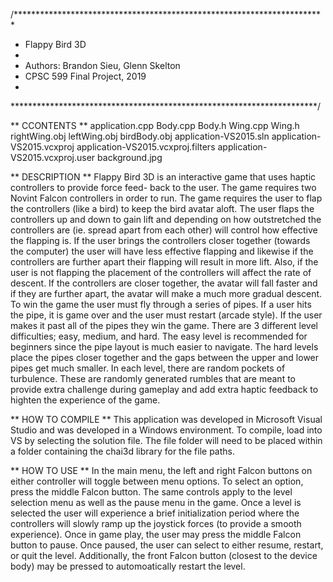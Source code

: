 /**********************************************************************
 *
 * Flappy Bird 3D
 *
 * Authors: Brandon Sieu, Glenn Skelton
 * CPSC 599 Final Project, 2019
 *
 **********************************************************************/

** CCONTENTS **
application.cpp
Body.cpp
Body.h
Wing.cpp
Wing.h
rightWing.obj
leftWing.obj
birdBody.obj
application-VS2015.sln
application-VS2015.vcxproj
application-VS2015.vcxproj.filters
application-VS2015.vcxproj.user
background.jpg



** DESCRIPTION **
Flappy Bird 3D is an interactive game that uses haptic controllers to provide force feed-
back to the user. The game requires two Novint Falcon controllers in order to run. The 
game requires the user to flap the controllers (like a bird) to keep the bird avatar
aloft. The user flaps the controllers up and down to gain lift and depending on how
outstretched the controllers are (ie. spread apart from each other) will control how
effective the flapping is. If the user brings the controllers closer together (towards
the computer) the user will have less effective flapping and likewise if the controllers
are further apart their flapping will result in more lift. Also, if the user is not flapping
the placement of the controllers will affect the rate of descent. If the controllers are
closer together, the avatar will fall faster and if they are further apart, the avatar will
make a much more gradual descent. To win the game the user must fly through a series of
pipes. If a user hits the pipe, it is game over and the user must restart (arcade style).
If the user makes it past all of the pipes they win the game. There are 3 different level
difficulties; easy, medium, and hard. The easy level is recommended for beginners since the
pipe layout is much easier to navigate. The hard levels place the pipes closer together and
the gaps between the upper and lower pipes get much smaller. In each level, there are random
pockets of turbulence. These are randomly generated rumbles that are meant to provide extra 
challenge during gameplay and add extra haptic feedback to highten the experience of the 
game. 

** HOW TO COMPILE **
This application was developed in Microsoft Visual Studio and was developed in a Windows
environment. To compile, load into VS by selecting the solution file. The file folder
will need to be placed within a folder containing the chai3d library for the file 
paths.

** HOW TO USE **
In the main menu, the left and right Falcon buttons on either controller will toggle between 
menu options. To select an option, press the middle Falcon button. The same controls apply
to the level selection menu as well as the pause menu in the game. Once a level is selected
the user will experience a brief initialization period where the controllers will slowly ramp
up the joystick forces (to provide a smooth experience). Once in game play, the user may press
the middle Falcon button to pause. Once paused, the user can select to either resume, restart,
or quit the level. Additionally, the front Falcon button (closest to the device body) may be
pressed to automoatically restart the level.
